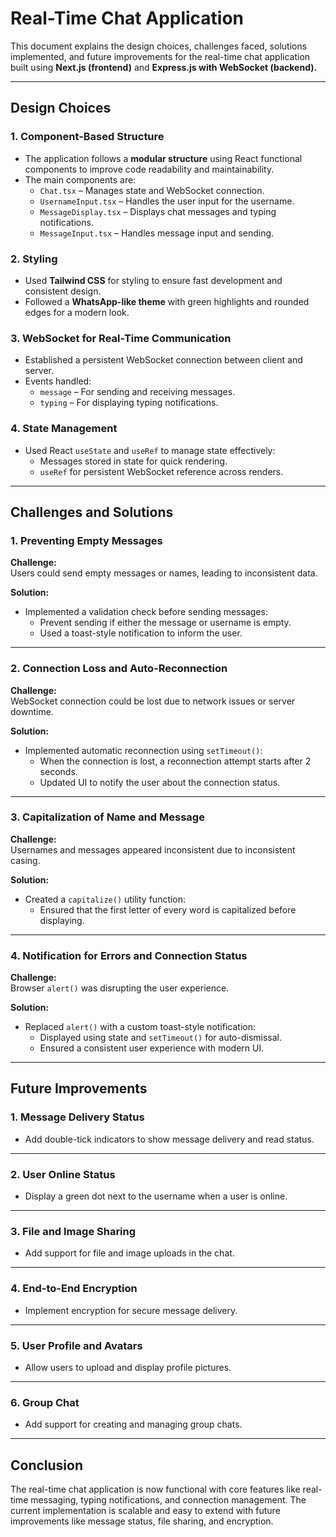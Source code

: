# **Real-Time Chat Application**

This document explains the design choices, challenges faced, solutions implemented, and future improvements for the real-time chat application built using **Next.js (frontend)** and **Express.js with WebSocket (backend).**

---

## **Design Choices**

### 1. **Component-Based Structure**

- The application follows a **modular structure** using React functional components to improve code readability and maintainability.
- The main components are:
  - `Chat.tsx` – Manages state and WebSocket connection.
  - `UsernameInput.tsx` – Handles the user input for the username.
  - `MessageDisplay.tsx` – Displays chat messages and typing notifications.
  - `MessageInput.tsx` – Handles message input and sending.

### 2. **Styling**

- Used **Tailwind CSS** for styling to ensure fast development and consistent design.
- Followed a **WhatsApp-like theme** with green highlights and rounded edges for a modern look.

### 3. **WebSocket for Real-Time Communication**

- Established a persistent WebSocket connection between client and server.
- Events handled:
  - `message` – For sending and receiving messages.
  - `typing` – For displaying typing notifications.

### 4. **State Management**

- Used React `useState` and `useRef` to manage state effectively:
  - Messages stored in state for quick rendering.
  - `useRef` for persistent WebSocket reference across renders.

---

## **Challenges and Solutions**

### 1. **Preventing Empty Messages**

**Challenge:**  
Users could send empty messages or names, leading to inconsistent data.

**Solution:**

- Implemented a validation check before sending messages:
  - Prevent sending if either the message or username is empty.
  - Used a toast-style notification to inform the user.

---

### 2. **Connection Loss and Auto-Reconnection**

**Challenge:**  
WebSocket connection could be lost due to network issues or server downtime.

**Solution:**

- Implemented automatic reconnection using `setTimeout()`:
  - When the connection is lost, a reconnection attempt starts after 2 seconds.
  - Updated UI to notify the user about the connection status.

---

### 3. **Capitalization of Name and Message**

**Challenge:**  
Usernames and messages appeared inconsistent due to inconsistent casing.

**Solution:**

- Created a `capitalize()` utility function:
  - Ensured that the first letter of every word is capitalized before displaying.

---

### 4. **Notification for Errors and Connection Status**

**Challenge:**  
Browser `alert()` was disrupting the user experience.

**Solution:**

- Replaced `alert()` with a custom toast-style notification:
  - Displayed using state and `setTimeout()` for auto-dismissal.
  - Ensured a consistent user experience with modern UI.

---

## **Future Improvements**

### 1. **Message Delivery Status**

- Add double-tick indicators to show message delivery and read status.

---

### 2. **User Online Status**

- Display a green dot next to the username when a user is online.

---

### 3. **File and Image Sharing**

- Add support for file and image uploads in the chat.

---

### 4. **End-to-End Encryption**

- Implement encryption for secure message delivery.

---

### 5. **User Profile and Avatars**

- Allow users to upload and display profile pictures.

---

### 6. **Group Chat**

- Add support for creating and managing group chats.

---

## **Conclusion**

The real-time chat application is now functional with core features like real-time messaging, typing notifications, and connection management. The current implementation is scalable and easy to extend with future improvements like message status, file sharing, and encryption.
